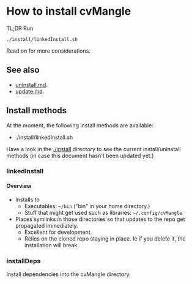 <!-- Copyright (C) 2023  Kevin Sandom -->
# How to install cvMangle

TL;DR Run

```
./install/linkedInstall.sh
```

Read on for more considerations.

## See also

* [uninstall.md](uninstall.md).
* [update.md](update.md).

## Install methods

At the moment, the following install methods are available:

* ./install/linkedInstall.sh

Have a look in the [./install](https://github.com/ksandom/cvMangle/tree/main/install) directory to see the current install/uninstall methods (in case this document hasn't been updated yet.)

### linkedInstall

#### Overview

* Installs to
    * Executables: `~/bin` ("bin" in your home directory.)
    * Stuff that might get used such as libraries: `~/.config/cvMangle`
* Places symlinks in those directories so that updates to the repo get propagated immediately.
    * Excellent for development.
    * Relies on the cloned repo staying in place. Ie if you delete it, the installation will break.

### installDeps

Install dependencies into the cvMangle directory.
